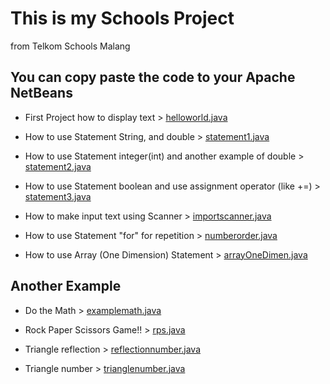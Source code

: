 # This is my Schools Project
from Telkom Schools Malang
<h2>You can copy paste the code to your Apache NetBeans</h2>

* First Project how to display text > [helloworld.java](https://github.com/nurjavier8789/School_PROJ/blob/main/helloworld.java)

* How to use Statement String, and double > [statement1.java](https://github.com/nurjavier8789/School_PROJ/blob/main/statement1.java)

* How to use Statement integer(int) and another example of double > [statement2.java](https://github.com/nurjavier8789/School_PROJ/blob/main/statement2.java)

* How to use Statement boolean and use assignment operator (like +=) > [statement3.java](https://github.com/nurjavier8789/School_PROJ/blob/main/statement3.java)

* How to make input text using Scanner > [importscanner.java](https://github.com/nurjavier8789/School_PROJ/blob/main/importscanner.java)

* How to use Statement "for" for repetition > [numberorder.java](https://github.com/nurjavier8789/School_PROJ/blob/main/numberorder.java)

* How to use Array (One Dimension) Statement > [arrayOneDimen.java](https://github.com/nurjavier8789/School_PROJ/blob/main/arrayOneDimen.java)

<h2>Another Example</h2>

* Do the Math > [examplemath.java](https://github.com/nurjavier8789/School_PROJ/blob/main/examplemath.java)

* Rock Paper Scissors Game!! > [rps.java](https://github.com/nurjavier8789/School_PROJ/blob/main/rps.java)

* Triangle reflection > [reflectionnumber.java](https://github.com/nurjavier8789/School_PROJ/blob/main/reflectionnumber.java)

* Triangle number > [trianglenumber.java](https://github.com/nurjavier8789/School_PROJ/blob/main/trianglenumber.java)
